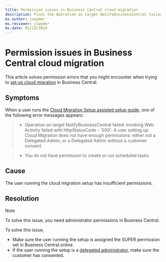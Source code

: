 ```yaml
---
title: Permission issues in Business Central cloud migration
description: Fixes the Operation on target NotifyBusinessCentral failed or you don't have permission to create or run scheduled tasks error in Business Central cloud migration.
ms.author: jswymer 
ms.reviewer: jswymer 
ms.date: 05/13/2024
---
```

# Permission issues in Business Central cloud migration

This article solves permission errors that you might encounter when trying to [set up cloud migration](/dynamics365/business-central/dev-itpro/administration/migration-setup) in Business Central.

## Symptoms

When a user runs the [Cloud Migration Setup assisted setup guide](/dynamics365/business-central/dev-itpro/administration/migration-setup), one of the following error messages appears:

> - Operation on target NotifyBusinessCentral failed: Invoking Web Activity failed with HttpStatusCode - '500': A user setting up Cloud Migration does not have enough permissions: either not a Delegated Admin, or a Delegated Admin without a customer consent.

> - You do not have permission to create or run scheduled tasks.

## Cause

The user running the cloud migration setup has insufficient permissions.

## Resolution

> [!NOTE]
> To solve this issue, you need administrator permissions in Business Central.

To solve this issue,

- Make sure the user running the setup is assigned the SUPER permission set in Business Central online.
- If the user running the setup is a [delegated administrator](/dynamics365/business-central/dev-itpro/administration/migration-setup#about-delegated-administrators), make sure the customer has consented.
